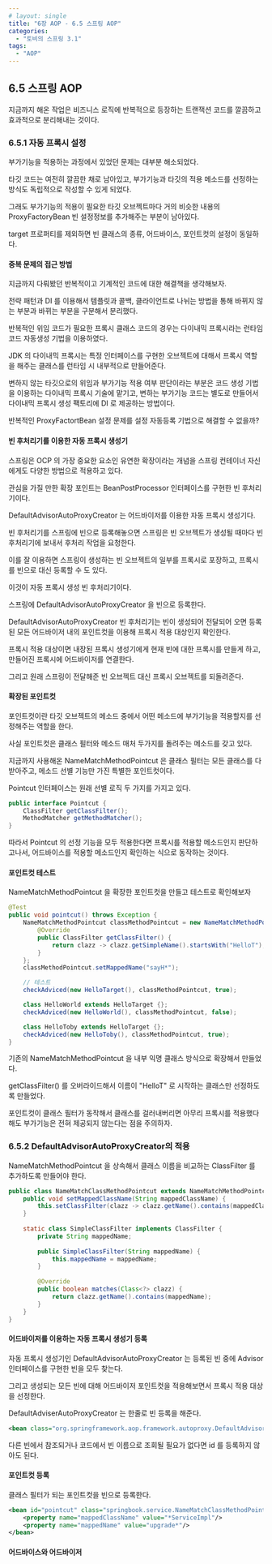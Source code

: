 ```yaml
---
# layout: single
title: "6장 AOP - 6.5 스프링 AOP"
categories:
  - "토비의 스프링 3.1"
tags:
  - "AOP"
---
```


## 6.5 스프링 AOP

지금까지 해온 작업은 비즈니스 로직에 반복적으로 등장하는 트랜잭션 코드를 깔끔하고 효과적으로 분리해내는 것이다.

### 6.5.1 자동 프록시 설정

부가기능을 적용하는 과정에서 있었던 문제는 대부분 해소되었다.

타깃 코드는 여전히 깔끔한 채로 남아있고, 부가기능과 타깃의 적용 메소드를 선정하는 방식도 독립적으로 작성할 수 있게 되었다.

그래도 부가기능의 적용이 필요한 타깃 오브젝트마다 거의 비슷한 내용의 ProxyFactoryBean 빈 설정정보를 추가해주는 부분이 남아있다.

target 프로퍼티를 제외하면 빈 클래스의 종류, 어드바이스, 포인트컷의 설정이 동일하다.

#### 중복 문제의 접근 방법

지금까지 다뤄봤던 반복적이고 기계적인 코드에 대한 해결책을 생각해보자.

전략 패턴과 DI 를 이용해서 템플릿과 콜백, 클라이언트로 나뉘는 방법을 통해 바뀌지 않는 부분과 바뀌는 부분을 구분해서 분리했다.

반복적인 위임 코드가 필요한 프록시 클래스 코드의 경우는 다이내믹 프록시라는 런타임 코드 자동생성 기법을 이용하였다.

JDK 의 다이내믹 프록시는 특정 인터페이스를 구현한 오브젝트에 대해서 프록시 역할을 해주는 클래스를 런타임 시 내부적으로 만들어준다.

변하지 않는 타깃으로의 위임과 부가기능 적용 여부 판단이라는 부분은 코드 생성 기법을 이용하는 다이내믹 프록시 기술에 맡기고, 변하는 부가기능 코드는 별도로 만들어서 다이내믹 프록시 생성 팩토리에 DI 로 제공하는 방법이다.

반복적인 ProxyFactortBean 설정 문제를 설정 자동등록 기법으로 해결할 수 없을까?

#### 빈 후처리기를 이용한 자동 프록시 생성기

스프링은 OCP 의 가장 중요한 요소인 유연한 확장이라는 개념을 스프링 컨테이너 자신에게도 다양한 방법으로 적용하고 있다.

관심을 가질 만한 확장 포인트는 BeanPostProcessor 인터페이스를 구현한 빈 후처리기이다.

DefaultAdvisorAutoProxyCreator 는 어드바이저를 이용한 자동 프록시 생성기다.

빈 후처리기를 스프링에 빈으로 등록해놓으면 스프링은 빈 오브젝트가 생성될 때마다 빈 후처리기에 보내서 후처리 작업을 요청한다.

이를 잘 이용하면 스프링이 생성하는 빈 오브젝트의 일부를 프록시로 포장하고, 프록시를 빈으로 대신 등록할 수 도 있다.

이것이 자동 프록시 생성 빈 후처리기이다.

스프링에 DefaultAdvisorAutoProxyCreator 을 빈으로 등록한다. 

DefaultAdvisorAutoProxyCreator 빈 후처리기는 빈이 생성되어 전달되어 오면 등록된 모든 어드바이저 내의 포인트컷을 이용해 프록시 적용 대상인지 확인한다.

프록시 적용 대상이면 내장된 프록시 생성기에게 현재 빈에 대한 프록시를 만들게 하고, 만들어진 프록시에 어드바이저를 연결한다.

그리고 원래 스프링이 전달해준 빈 오브젝트 대신 프록시 오브젝트를 되돌려준다.

#### 확장된 포인트컷

포인트컷이란 타깃 오브젝트의 메소드 중에서 어떤 메소드에 부가기능을 적용할지를 선정해주는 역할을 한다.

사실 포인트컷은 클래스 필터와 메소드 매처 두가지를 돌려주는 메소드를 갖고 있다.

지금까지 사용해온 NameMatchMethodPointcut 은 클래스 필터는 모든 클래스를 다 받아주고, 메소드 선별 기능만 가진 특별한 포인트컷이다.

Pointcut 인터페이스는 원래 선별 로직 두 가지를 가지고 있다.

```java
public interface Pointcut {
    ClassFilter getClassFilter();
    MethodMatcher getMethodMatcher();
}
```

따라서 Pointcut 의 선정 기능을 모두 적용한다면 프록시를 적용할 메소드인지 판단하고나서, 어드바이스를 적용할 메소드인지 확인하는 식으로 동작하는 것이다.

#### 포인트컷 테스트

NameMatchMethodPointcut 을 확장한 포인트컷을 만들고 테스트로 확인해보자

```java
@Test
public void pointcut() throws Exception {
    NameMatchMethodPointcut classMethodPointcut = new NameMatchMethodPointcut() {
        @Override
        public ClassFilter getClassFilter() {
            return clazz -> clazz.getSimpleName().startsWith("HelloT");
        }
    };
    classMethodPointcut.setMappedName("sayH*");

    // 테스트
    checkAdviced(new HelloTarget(), classMethodPointcut, true);

    class HelloWorld extends HelloTarget {};
    checkAdviced(new HelloWorld(), classMethodPointcut, false);

    class HelloToby extends HelloTarget {};
    checkAdviced(new HelloToby(), classMethodPointcut, true);
}
```

기존의 NameMatchMethodPointcut 을 내부 익명 클래스 방식으로 확장해서 만들었다.

getClassFilter() 를 오버라이드해서 이름이 "HelloT" 로 시작하는 클래스만 선정하도록 만들었다.

포인트컷이 클래스 필터가 동작해서 클래스를 걸러내버리면 아무리 프록시를 적용했다 해도 부가기능은 전혀 제공되지 않는다는 점을 주의하자.

### 6.5.2 DefaultAdvisorAutoProxyCreator의 적용

NameMatchMethodPointcut 을 상속해서 클래스 이름을 비교하는 ClassFilter 를 추가하도록 만들어야 한다.

```java
public class NameMatchClassMethodPointcut extends NameMatchMethodPointcut {
    public void setMappedClassName(String mappedClassName) {
        this.setClassFilter(clazz -> clazz.getName().contains(mappedClassName));
    }
    
    static class SimpleClassFilter implements ClassFilter {
        private String mappedName;
        
        public SimpleClassFilter(String mappedName) {
            this.mappedName = mappedName;
        }
        
        @Override
        public boolean matches(Class<?> clazz) {
            return clazz.getName().contains(mappedName);
        }
    }
}
```

#### 어드바이저를 이용하는 자동 프록시 생성기 등록

자동 프록시 생성기인 DefaultAdvisorAutoProxyCreator 는 등록된 빈 중에 Advisor 인터페이스를 구현한 빈을 모두 찾는다.

그리고 생성되는 모든 빈에 대해 어드바이저 포인트컷을 적용해보면서 프록시 적용 대상을 선정한다.

DefaultAdviserAutoProxyCreator 는 한줄로 빈 등록을 해준다.

```xml
<bean class="org.springframework.aop.framework.autoproxy.DefaultAdvisorAutoProxyCreator"/>
```

다른 빈에서 참조되거나 코드에서 빈 이름으로 조회될 필요가 없다면 id 를 등록하지 않아도 된다.

#### 포인트컷 등록

클래스 필터가 되는 포인트컷을 빈으로 등록한다.

```xml
<bean id="pointcut" class="springbook.service.NameMatchClassMethodPointcut">
    <property name="mappedClassName" value="*ServiceImpl"/>
    <property name="mappedName" value="upgrade*"/>
</bean>
```

#### 어드바이스와 어드바이저




